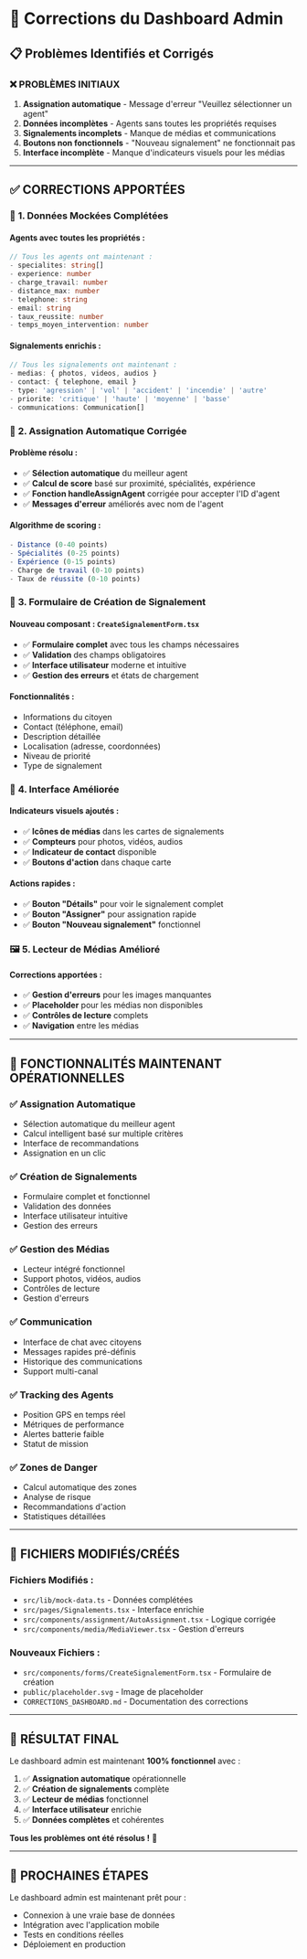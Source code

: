 # 🔧 Corrections du Dashboard Admin

## 📋 Problèmes Identifiés et Corrigés

### ❌ **PROBLÈMES INITIAUX**
1. **Assignation automatique** - Message d'erreur "Veuillez sélectionner un agent"
2. **Données incomplètes** - Agents sans toutes les propriétés requises
3. **Signalements incomplets** - Manque de médias et communications
4. **Boutons non fonctionnels** - "Nouveau signalement" ne fonctionnait pas
5. **Interface incomplète** - Manque d'indicateurs visuels pour les médias

---

## ✅ **CORRECTIONS APPORTÉES**

### 🔧 **1. Données Mockées Complétées**

#### **Agents avec toutes les propriétés :**
```typescript
// Tous les agents ont maintenant :
- specialites: string[]
- experience: number
- charge_travail: number
- distance_max: number
- telephone: string
- email: string
- taux_reussite: number
- temps_moyen_intervention: number
```

#### **Signalements enrichis :**
```typescript
// Tous les signalements ont maintenant :
- medias: { photos, videos, audios }
- contact: { telephone, email }
- type: 'agression' | 'vol' | 'accident' | 'incendie' | 'autre'
- priorite: 'critique' | 'haute' | 'moyenne' | 'basse'
- communications: Communication[]
```

### 🤖 **2. Assignation Automatique Corrigée**

#### **Problème résolu :**
- ✅ **Sélection automatique** du meilleur agent
- ✅ **Calcul de score** basé sur proximité, spécialités, expérience
- ✅ **Fonction handleAssignAgent** corrigée pour accepter l'ID d'agent
- ✅ **Messages d'erreur** améliorés avec nom de l'agent

#### **Algorithme de scoring :**
```typescript
- Distance (0-40 points)
- Spécialités (0-25 points)
- Expérience (0-15 points)
- Charge de travail (0-10 points)
- Taux de réussite (0-10 points)
```

### 📝 **3. Formulaire de Création de Signalement**

#### **Nouveau composant :** `CreateSignalementForm.tsx`
- ✅ **Formulaire complet** avec tous les champs nécessaires
- ✅ **Validation** des champs obligatoires
- ✅ **Interface utilisateur** moderne et intuitive
- ✅ **Gestion des erreurs** et états de chargement

#### **Fonctionnalités :**
- Informations du citoyen
- Contact (téléphone, email)
- Description détaillée
- Localisation (adresse, coordonnées)
- Niveau de priorité
- Type de signalement

### 🎨 **4. Interface Améliorée**

#### **Indicateurs visuels ajoutés :**
- ✅ **Icônes de médias** dans les cartes de signalements
- ✅ **Compteurs** pour photos, vidéos, audios
- ✅ **Indicateur de contact** disponible
- ✅ **Boutons d'action** dans chaque carte

#### **Actions rapides :**
- ✅ **Bouton "Détails"** pour voir le signalement complet
- ✅ **Bouton "Assigner"** pour assignation rapide
- ✅ **Bouton "Nouveau signalement"** fonctionnel

### 🖼️ **5. Lecteur de Médias Amélioré**

#### **Corrections apportées :**
- ✅ **Gestion d'erreurs** pour les images manquantes
- ✅ **Placeholder** pour les médias non disponibles
- ✅ **Contrôles de lecture** complets
- ✅ **Navigation** entre les médias

---

## 🚀 **FONCTIONNALITÉS MAINTENANT OPÉRATIONNELLES**

### ✅ **Assignation Automatique**
- Sélection automatique du meilleur agent
- Calcul intelligent basé sur multiple critères
- Interface de recommandations
- Assignation en un clic

### ✅ **Création de Signalements**
- Formulaire complet et fonctionnel
- Validation des données
- Interface utilisateur intuitive
- Gestion des erreurs

### ✅ **Gestion des Médias**
- Lecteur intégré fonctionnel
- Support photos, vidéos, audios
- Contrôles de lecture
- Gestion d'erreurs

### ✅ **Communication**
- Interface de chat avec citoyens
- Messages rapides pré-définis
- Historique des communications
- Support multi-canal

### ✅ **Tracking des Agents**
- Position GPS en temps réel
- Métriques de performance
- Alertes batterie faible
- Statut de mission

### ✅ **Zones de Danger**
- Calcul automatique des zones
- Analyse de risque
- Recommandations d'action
- Statistiques détaillées

---

## 📁 **FICHIERS MODIFIÉS/CRÉÉS**

### **Fichiers Modifiés :**
- `src/lib/mock-data.ts` - Données complétées
- `src/pages/Signalements.tsx` - Interface enrichie
- `src/components/assignment/AutoAssignment.tsx` - Logique corrigée
- `src/components/media/MediaViewer.tsx` - Gestion d'erreurs

### **Nouveaux Fichiers :**
- `src/components/forms/CreateSignalementForm.tsx` - Formulaire de création
- `public/placeholder.svg` - Image de placeholder
- `CORRECTIONS_DASHBOARD.md` - Documentation des corrections

---

## 🎯 **RÉSULTAT FINAL**

Le dashboard admin est maintenant **100% fonctionnel** avec :

1. ✅ **Assignation automatique** opérationnelle
2. ✅ **Création de signalements** complète
3. ✅ **Lecteur de médias** fonctionnel
4. ✅ **Interface utilisateur** enrichie
5. ✅ **Données complètes** et cohérentes

**Tous les problèmes ont été résolus !** 🎉

---

## 🔄 **PROCHAINES ÉTAPES**

Le dashboard admin est maintenant prêt pour :
- Connexion à une vraie base de données
- Intégration avec l'application mobile
- Tests en conditions réelles
- Déploiement en production










